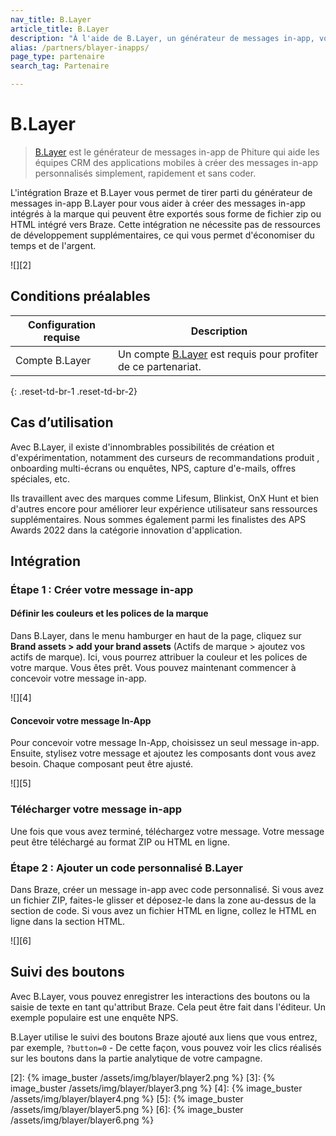 ```yaml
---
nav_title: B.Layer
article_title: B.Layer
description: "À l'aide de B.Layer, un générateur de messages in-app, vous pouvez créer des messages in-app personnalisés simplement, rapidement et sans coder. "
alias: /partners/blayer-inapps/
page_type: partenaire
search_tag: Partenaire

---
```


# B.Layer

> [B.Layer](https://blayer.phiture.com) est le générateur de messages in-app de Phiture qui aide les équipes CRM des applications mobiles à créer des messages in-app personnalisés simplement, rapidement et sans coder. 

L'intégration Braze et B.Layer vous permet de tirer parti du générateur de messages in-app B.Layer pour vous aider à créer des messages in-app intégrés à la marque qui peuvent être exportés sous forme de fichier zip ou HTML intégré vers Braze. Cette intégration ne nécessite pas de ressources de développement supplémentaires, ce qui vous permet d'économiser du temps et de l'argent.

![][2]

## Conditions préalables

| Configuration requise | Description |
| ----------- | ----------- |
| Compte B.Layer | Un compte [B.Layer](https://blayer.phiture.com) est requis pour profiter de ce partenariat. |
{: .reset-td-br-1 .reset-td-br-2}

## Cas d’utilisation

Avec B.Layer, il existe d'innombrables possibilités de création et d'expérimentation, notamment des curseurs de recommandations produit , onboarding multi-écrans ou enquêtes, NPS, capture d'e-mails, offres spéciales, etc.

Ils travaillent avec des marques comme Lifesum, Blinkist, OnX Hunt et bien d'autres encore pour améliorer leur expérience utilisateur sans ressources supplémentaires. Nous sommes également parmi les finalistes des APS Awards 2022 dans la catégorie innovation d'application.

## Intégration

### Étape 1 : Créer votre message in-app

#### Définir les couleurs et les polices de la marque

Dans B.Layer, dans le menu hamburger en haut de la page, cliquez sur **Brand assets > add your brand assets** (Actifs de marque > ajoutez vos actifs de marque). Ici, vous pourrez attribuer la couleur et les polices de votre marque. 
Vous êtes prêt. Vous pouvez maintenant commencer à concevoir votre message in-app.

![][4]

#### Concevoir votre message In-App

Pour concevoir votre message In-App, choisissez un seul message in-app. Ensuite, stylisez votre message et ajoutez les composants dont vous avez besoin. Chaque composant peut être ajusté.

![][5]

### Télécharger votre message in-app

Une fois que vous avez terminé, téléchargez votre message. Votre message peut être téléchargé au format ZIP ou HTML en ligne. 

### Étape 2 : Ajouter un code personnalisé B.Layer

Dans Braze, créer un message in-app avec code personnalisé. Si vous avez un fichier ZIP, faites-le glisser et déposez-le dans la zone au-dessus de la section de code. Si vous avez un fichier HTML en ligne, collez le HTML en ligne dans la section HTML.

![][6]

## Suivi des boutons

Avec B.Layer, vous pouvez enregistrer les interactions des boutons ou la saisie de texte en tant qu'attribut Braze. Cela peut être fait dans l'éditeur. Un exemple populaire est une enquête NPS.

B.Layer utilise le suivi des boutons Braze ajouté aux liens que vous entrez, par exemple, `?button=0` - De cette façon, vous pouvez voir les clics réalisés sur les boutons dans la partie analytique de votre campagne.

[2]: {% image_buster /assets/img/blayer/blayer2.png %}
[3]: {% image_buster /assets/img/blayer/blayer3.png %}
[4]: {% image_buster /assets/img/blayer/blayer4.png %}
[5]: {% image_buster /assets/img/blayer/blayer5.png %}
[6]: {% image_buster /assets/img/blayer/blayer6.png %}

